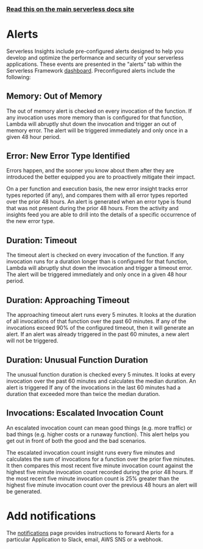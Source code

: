 <!--
title: Serverless Dashboard - Alerts
menuText: Alerts
layout: Doc
-->

<!-- DOCS-SITE-LINK:START automatically generated  -->

### [Read this on the main serverless docs site](https://www.serverless.com/framework/docs/dashboard/monitoring/alerts/)

<!-- DOCS-SITE-LINK:END -->

# Alerts

Serverless Insights include pre-configured alerts designed to help you develop and optimize the performance and security of your serverless applications. These events are presented in the "alerts" tab within the Serverless Framework [dashboard](https://dashboard.serverless.com/). Preconfigured alerts include the following:

## Memory: Out of Memory

The out of memory alert is checked on every invocation of the function. If any invocation uses more memory than is configured for that function, Lambda will abruptly shut down the invocation and trigger an out of memory error. The alert will be triggered immediately and only once in a given 48 hour period.

## Error: New Error Type Identified

Errors happen, and the sooner you know about them after they are introduced the better equipped you are to proactively mitigate their impact.

On a per function and execution basis, the new error insight tracks error types reported (if any), and compares them with all error types reported over the prior 48 hours. An alert is generated when an error type is found that was not present during the prior 48 hours. From the activity and insights feed you are able to drill into the details of a specific occurrence of the new error type.

## Duration: Timeout

The timeout alert is checked on every invocation of the function. If any invocation runs for a duration longer than is configured for that function, Lambda will abruptly shut down the invocation and trigger a timeout error. The alert will be triggered immediately and only once in a given 48 hour period.

## Duration: Approaching Timeout

The approaching timeout alert runs every 5 minutes. It looks at the duration of all invocations of that function over the past 60 minutes. If any of the invocations exceed 90% of the configured timeout, then it will generate an alert. If an alert was already triggered in the past 60 minutes, a new alert will not be triggered.

## Duration: Unusual Function Duration

The unusual function duration is checked every 5 minutes. It looks at every invocation over the past 60 minutes and calculates the median duration. An alert is triggered If any of the invocations in the last 60 minutes had a duration that exceeded more than twice the median duration.

## Invocations: Escalated Invocation Count

An escalated invocation count can mean good things (e.g. more traffic) or bad things (e.g. higher costs or a runaway function). This alert helps you get out in front of both the good and the bad scenarios.

The escalated invocation count insight runs every five minutes and calculates the sum of invocations for a function over the prior five minutes. It then compares this most recent five minute invocation count against the highest five minute invocation count recorded during the prior 48 hours. If the most recent five minute invocation count is 25% greater than the highest five minute invocation count over the previous 48 hours an alert will be generated.

# Add notifications

The [notifications](./notifications.md) page provides instructions to forward Alerts for a particular Application to Slack, email, AWS SNS or a webhook.
